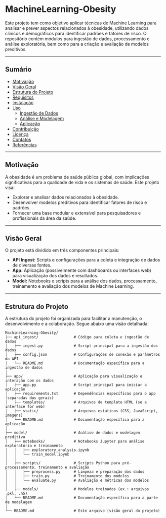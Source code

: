 # MachineLearning-Obesity

Este projeto tem como objetivo aplicar técnicas de Machine Learning para analisar e prever aspectos relacionados à obesidade, utilizando dados clínicos e demográficos para identificar padrões e fatores de risco. O repositório contém módulos para ingestão de dados, processamento e análise exploratória, bem como para a criação e avaliação de modelos preditivos.

---

## Sumário

- [Motivação](#motivação)
- [Visão Geral](#visão-geral)
- [Estrutura do Projeto](#estrutura-do-projeto)
- [Requisitos](#requisitos)
- [Instalação](#instalação)
- [Uso](#uso)
  - [Ingestão de Dados](#ingestão-de-dados)
  - [Análise e Modelagem](#análise-e-modelagem)
  - [Aplicação](#aplicação)
- [Contribuição](#contribuição)
- [Licença](#licença)
- [Contatos](#contatos)
- [Referências](#referências)

---

## Motivação

A obesidade é um problema de saúde pública global, com implicações significativas para a qualidade de vida e os sistemas de saúde. Este projeto visa:
- Explorar e analisar dados relacionados à obesidade.
- Desenvolver modelos preditivos para identificar fatores de risco e padrões.
- Fornecer uma base modular e extensível para pesquisadores e profissionais da área da saúde.

---

## Visão Geral

O projeto está dividido em três componentes principais:
- **API Ingest:** Scripts e configurações para a coleta e integração de dados de diversas fontes.
- **App:** Aplicação (possivelmente com dashboards ou interfaces web) para visualização dos dados e resultados.
- **Model:** Notebooks e scripts para a análise dos dados, processamento, treinamento e avaliação dos modelos de Machine Learning.

---

## Estrutura do Projeto

A estrutura do projeto foi organizada para facilitar a manutenção, o desenvolvimento e a colaboração. Segue abaixo uma visão detalhada:

```plaintext
MachineLearning-Obesity/
├── api_ingest/                # Código para coleta e ingestão de dados
│   ├── ingest.py              # Script principal para a ingestão dos dados
│   ├── config.json            # Configurações de conexão e parâmetros da API
│   └── README.md              # Documentação específica para a ingestão de dados
│
├── app/                       # Aplicação para visualização e interação com os dados
│   ├── app.py                 # Script principal para iniciar a aplicação
│   ├── requirements.txt       # Dependências específicas para o app (separadas das gerais)
│   ├── templates/             # Arquivos de template HTML (se a interface for web)
│   ├── static/                # Arquivos estáticos (CSS, JavaScript, imagens)
│   └── README.md              # Documentação específica para a aplicação
│
├── model/                     # Análise de dados e modelagem preditiva
│   ├── notebooks/             # Notebooks Jupyter para análise exploratória e treinamento
│   │   ├── exploratory_analysis.ipynb
│   │   └── train_model.ipynb
│   │
│   ├── scripts/               # Scripts Python para pré-processamento, treinamento e avaliação
│   │   ├── preprocess.py      # Limpeza e preparação dos dados
│   │   ├── train.py           # Treinamento dos modelos
│   │   └── evaluate.py        # Avaliação e métricas dos modelos
│   │
│   ├── models/                # Modelos treinados (ex.: arquivos .pkl, .h5)
│   └── README.md              # Documentação específica para a parte de modelagem
│
└── README.md                  # Este arquivo (visão geral do projeto)
